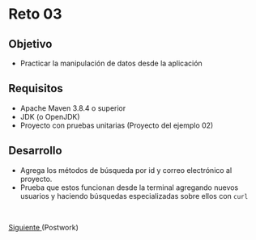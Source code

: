 # Reto 03

## Objetivo

- Practicar la manipulación de datos desde la aplicación 

## Requisitos

- Apache Maven 3.8.4 o superior
- JDK (o OpenJDK)
- Proyecto con pruebas unitarias (Proyecto del ejemplo 02)

## Desarrollo

- Agrega los métodos de búsqueda por id y correo electrónico al proyecto.
- Prueba que estos funcionan desde la terminal agregando nuevos usuarios y haciendo búsquedas especializadas sobre ellos con `curl`

<br/>

[Siguiente ](../Postwork/Readme.md)(Postwork)